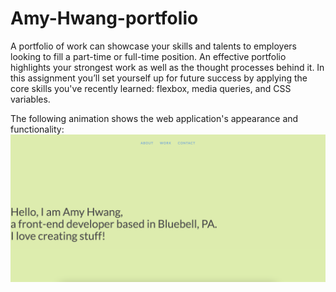# Amy-Hwang-portfolio

A portfolio of work can showcase your skills and talents to employers looking to fill a part-time or full-time position. An effective portfolio highlights your strongest work as well as the thought processes behind it. In this assignment you’ll set yourself up for future success by applying the core skills you've recently learned: flexbox, media queries, and CSS variables. 

The following animation shows the web application's appearance and functionality:
![portfolio-demo](./assets/Img/demo.png)
